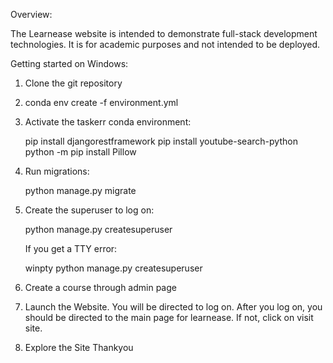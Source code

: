 Overview:

The Learnease website is intended to demonstrate full-stack development technologies.  It is for academic purposes and not intended to be deployed.  

Getting started on Windows:

1. Clone the git repository

2. conda env create -f environment.yml

3. Activate the taskerr conda environment:

	pip install djangorestframework
	pip install youtube-search-python
	python -m pip install Pillow

5. Run migrations:

	python manage.py migrate

6. Create the superuser to log on:

	python manage.py createsuperuser

	If you get a TTY error: 

	winpty python manage.py createsuperuser
7. Create a course through admin page
8. Launch the Website.  You will be directed to log on.  After you log on, you should be directed to the main page for learnease.  If not, click on visit site.
9. Explore the Site 
Thankyou
